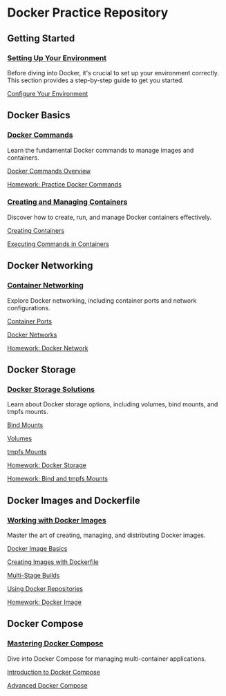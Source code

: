 # Docker Practice Repository

## Getting Started

### [Setting Up Your Environment](https://github.com/khkolev/Docker/tree/main/00-Setup-Environment)

Before diving into Docker, it's crucial to set up your environment correctly. This section provides a step-by-step guide to get you started.

[Configure Your Environment](https://github.com/khkolev/Docker/blob/main/00-Setup-Environment/01-Configure-Your-Environment.md)

## Docker Basics

### [Docker Commands](https://github.com/khkolev/Docker/tree/main/01-Docker-Basic)

Learn the fundamental Docker commands to manage images and containers.

[Docker Commands Overview](https://github.com/khkolev/Docker/blob/main/01-Docker-Basic/01-Docker-Commands.md)

[Homework: Practice Docker Commands](https://github.com/khkolev/Docker/blob/main/01-Docker-Basic/01-HW-Commands.md)

### [Creating and Managing Containers](https://github.com/khkolev/Docker/tree/main/01-Docker-Basic)

Discover how to create, run, and manage Docker containers effectively.

[Creating Containers](https://github.com/khkolev/Docker/blob/main/01-Docker-Basic/02-Docker-Creating-Containers.md)

[Executing Commands in Containers](https://github.com/khkolev/Docker/blob/main/01-Docker-Basic/03-Container-Executing.md)

## Docker Networking

### [Container Networking](https://github.com/khkolev/Docker/tree/main/02-Docker-Network)

Explore Docker networking, including container ports and network configurations.

[Container Ports](https://github.com/khkolev/Docker/blob/main/02-Docker-Network/01-Container-Ports.md)

[Docker Networks](https://github.com/khkolev/Docker/blob/main/02-Docker-Network/02-Docker-Networks.md)

[Homework: Docker Network](https://github.com/khkolev/Docker/blob/main/02-Docker-Network/01-HW-Network.md)

## Docker Storage

### [Docker Storage Solutions](https://github.com/khkolev/Docker/tree/main/03-Docker-Storage)

Learn about Docker storage options, including volumes, bind mounts, and tmpfs mounts.

[Bind Mounts](https://github.com/khkolev/Docker/blob/main/03-Docker-Storage/01-Bind-Mounts.md)

[Volumes](https://github.com/khkolev/Docker/blob/main/03-Docker-Storage/02-Volumes.md)

[tmpfs Mounts](https://github.com/khkolev/Docker/blob/main/03-Docker-Storage/03-tmpfs-mounts.md)

[Homework: Docker Storage](https://github.com/khkolev/Docker/blob/main/03-Docker-Storage/01-HW-Docker-Storage.md)

[Homework: Bind and tmpfs Mounts](https://github.com/khkolev/Docker/blob/main/03-Docker-Storage/02-HW-Bind-And-tmpfs-Mounts.md)

## Docker Images and Dockerfile

### [Working with Docker Images](https://github.com/khkolev/Docker/tree/main/04-Docker-Image-Dockerfile)

Master the art of creating, managing, and distributing Docker images.

[Docker Image Basics](https://github.com/khkolev/Docker/blob/main/04-Docker-Image-Dockerfile/01-Docker-Image.md)

[Creating Images with Dockerfile](https://github.com/khkolev/Docker/blob/main/04-Docker-Image-Dockerfile/02-Dockerfile.md)

[Multi-Stage Builds](https://github.com/khkolev/Docker/blob/main/04-Docker-Image-Dockerfile/03-Multi-Stage.md)

[Using Docker Repositories](https://github.com/khkolev/Docker/blob/main/04-Docker-Image-Dockerfile/04-Docker-Repository.md)

[Homework: Docker Image](https://github.com/khkolev/Docker/blob/main/04-Docker-Image-Dockerfile/01-HW-Docker-Image)

## Docker Compose

### [Mastering Docker Compose](https://github.com/khkolev/Docker/tree/main/05-Docker-Compose)

Dive into Docker Compose for managing multi-container applications.

[Introduction to Docker Compose](https://github.com/khkolev/Docker/blob/main/05-Docker-Compose/01-Introduction-to-Docker-Compose.md)

[Advanced Docker Compose](https://github.com/khkolev/Docker/blob/main/05-Docker-Compose/02-Advance-Docker-Compose.md)